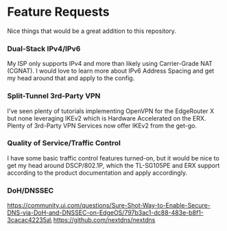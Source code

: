 # Feature Requests

Nice things that would be a great addition to this repository. 

### Dual-Stack IPv4/IPv6

My ISP only supports IPv4 and more than likely using Carrier-Grade NAT (CGNAT). I would love to learn more about IPv6 Address Spacing and get my head around that and apply to the config.

### Split-Tunnel 3rd-Party VPN

I've seen plenty of tutorials implementing OpenVPN for the EdgeRouter X but none leveraging IKEv2 which is Hardware Accelerated on the ERX. Plenty of 3rd-Party VPN Services now offer IKEv2 from the get-go.

### Quality of Service/Traffic Control

I have some basic traffic control features turned-on, but it would be nice to get my head around DSCP/802.1P, which the TL-SG105PE and ERX support according to the product documentation and apply accordingly.

### DoH/DNSSEC
https://community.ui.com/questions/Sure-Shot-Way-to-Enable-Secure-DNS-via-DoH-and-DNSSEC-on-EdgeOS/797b3ac1-dc88-483e-b8f1-3cacac42235a\
https://github.com/nextdns/nextdns
